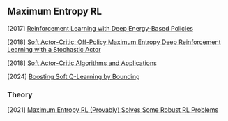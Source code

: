 ## Maximum Entropy RL

[2017] [Reinforcement Learning with Deep Energy-Based Policies](https://arxiv.org/abs/1702.08165)

[2018] [Soft Actor-Critic: Off-Policy Maximum Entropy Deep Reinforcement Learning with a Stochastic Actor](https://arxiv.org/abs/1801.01290)

[2018] [Soft Actor-Critic Algorithms and Applications](https://arxiv.org/abs/1812.05905)

[2024] [Boosting Soft Q-Learning by Bounding](https://arxiv.org/abs/2406.18033)



### Theory

[2021] [Maximum Entropy RL (Provably) Solves Some Robust RL Problems](https://arxiv.org/abs/2103.06257)